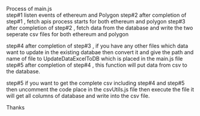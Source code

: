

Process of main.js  
  step#1 listen events of ethereum and Polygon 
  step#2 after completion of step#1 , fetch apis process starts for both ethereum and polygon
  step#3 after completion of step#2 , fetch data from the database and write the two seperate csv files for both ethereum and polygon



  step#4 after completion of step#3 , if you have any other files which data want to update in the existing databae then convert it and give the path and name of file to UpdateDataExcelToDB which is placed in the main.js file 
  step#5 after completion of step#4 , this function will put data from csv to the database.


  step#5 if you want to get the complete csv including step#4 and step#5 then uncomment the code place in the csvUtils.js file then execute the file it will get all columns of database and write into the csv file.



  Thanks 
